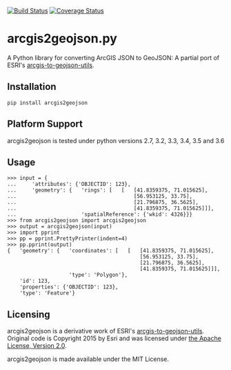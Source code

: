 [![Build Status](https://travis-ci.org/chris48s/arcgis2geojson.svg?branch=master)](https://travis-ci.org/chris48s/arcgis2geojson)
[![Coverage Status](https://coveralls.io/repos/github/chris48s/arcgis2geojson/badge.svg?branch=master)](https://coveralls.io/github/chris48s/arcgis2geojson?branch=master)

# arcgis2geojson.py
A Python library for converting ArcGIS JSON to GeoJSON: A partial port of ESRI's [arcgis-to-geojson-utils](https://github.com/Esri/arcgis-to-geojson-utils/).

## Installation
```
pip install arcgis2geojson
```

## Platform Support
arcgis2geojson is tested under python versions 2.7, 3.2, 3.3, 3.4, 3.5 and 3.6

## Usage

```
>>> input = {
...     'attributes': {'OBJECTID': 123},
...     'geometry': {   'rings': [   [   [41.8359375, 71.015625],
...                                      [56.953125, 33.75],
...                                      [21.796875, 36.5625],
...                                      [41.8359375, 71.015625]]],
...                     'spatialReference': {'wkid': 4326}}}
>>> from arcgis2geojson import arcgis2geojson
>>> output = arcgis2geojson(input)
>>> import pprint
>>> pp = pprint.PrettyPrinter(indent=4)
>>> pp.pprint(output)
{   'geometry': {   'coordinates': [   [   [41.8359375, 71.015625],
                                           [56.953125, 33.75],
                                           [21.796875, 36.5625],
                                           [41.8359375, 71.015625]]],
                    'type': 'Polygon'},
    'id': 123,
    'properties': {'OBJECTID': 123},
    'type': 'Feature'}
```

## Licensing

arcgis2geojson is a derivative work of ESRI's [arcgis-to-geojson-utils](https://github.com/Esri/arcgis-to-geojson-utils/). Original code is Copyright 2015 by Esri and was licensed under [the Apache License, Version 2.0](http://www.apache.org/licenses/LICENSE-2.0).

arcgis2geojson is made available under the MIT License.
